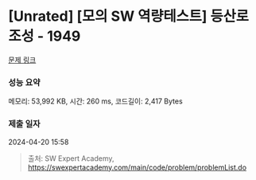 # [Unrated] [모의 SW 역량테스트] 등산로 조성 - 1949 

[문제 링크](https://swexpertacademy.com/main/code/problem/problemDetail.do?contestProbId=AV5PoOKKAPIDFAUq) 

### 성능 요약

메모리: 53,992 KB, 시간: 260 ms, 코드길이: 2,417 Bytes

### 제출 일자

2024-04-20 15:58



> 출처: SW Expert Academy, https://swexpertacademy.com/main/code/problem/problemList.do